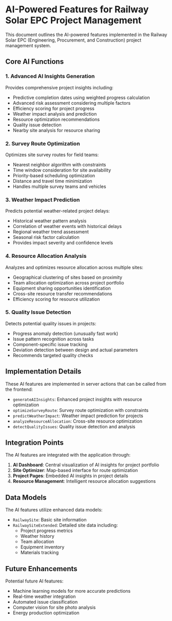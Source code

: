 # AI-Powered Features for Railway Solar EPC Project Management

This document outlines the AI-powered features implemented in the Railway Solar EPC (Engineering, Procurement, and Construction) project management system.

## Core AI Functions

### 1. Advanced AI Insights Generation

Provides comprehensive project insights including:

- Predictive completion dates using weighted progress calculation
- Advanced risk assessment considering multiple factors
- Efficiency scoring for project progress
- Weather impact analysis and prediction
- Resource optimization recommendations
- Quality issue detection
- Nearby site analysis for resource sharing

### 2. Survey Route Optimization

Optimizes site survey routes for field teams:

- Nearest neighbor algorithm with constraints
- Time window consideration for site availability
- Priority-based scheduling optimization
- Distance and travel time minimization
- Handles multiple survey teams and vehicles

### 3. Weather Impact Prediction

Predicts potential weather-related project delays:

- Historical weather pattern analysis
- Correlation of weather events with historical delays
- Regional weather trend assessment
- Seasonal risk factor calculation
- Provides impact severity and confidence levels

### 4. Resource Allocation Analysis

Analyzes and optimizes resource allocation across multiple sites:

- Geographical clustering of sites based on proximity
- Team allocation optimization across project portfolio
- Equipment sharing opportunities identification
- Cross-site resource transfer recommendations
- Efficiency scoring for resource utilization

### 5. Quality Issue Detection

Detects potential quality issues in projects:

- Progress anomaly detection (unusually fast work)
- Issue pattern recognition across tasks
- Component-specific issue tracking
- Deviation detection between design and actual parameters
- Recommends targeted quality checks

## Implementation Details

These AI features are implemented in server actions that can be called from the frontend:

- `generateAIInsights`: Enhanced project insights with resource optimization
- `optimizeSurveyRoute`: Survey route optimization with constraints
- `predictWeatherImpact`: Weather impact prediction for projects
- `analyzeResourceAllocation`: Cross-site resource optimization
- `detectQualityIssues`: Quality issue detection and analysis

## Integration Points

The AI features are integrated with the application through:

1. **AI Dashboard**: Central visualization of AI insights for project portfolio
2. **Site Optimizer**: Map-based interface for route optimization
3. **Project Pages**: Embedded AI insights in project details
4. **Resource Management**: Intelligent resource allocation suggestions

## Data Models

The AI features utilize enhanced data models:

- `RailwaySite`: Basic site information
- `RailwaySiteExtended`: Detailed site data including:
  - Project progress metrics
  - Weather history
  - Team allocation
  - Equipment inventory
  - Materials tracking

## Future Enhancements

Potential future AI features:

- Machine learning models for more accurate predictions
- Real-time weather integration
- Automated issue classification
- Computer vision for site photo analysis
- Energy production optimization
